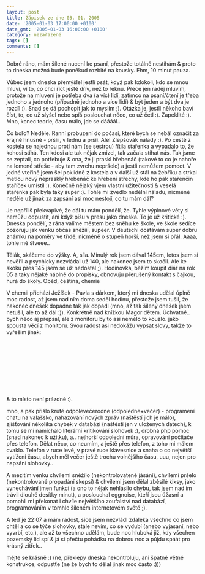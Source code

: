 ```yaml
---
layout: post
title: Zápisek ze dne 03. 01. 2005
date: '2005-01-03 17:00:00 +0100'
date_gmt: '2005-01-03 16:00:00 +0100'
category: nezařazené
tags: []
comments: []
---
```

<p>Dobré ráno, mám šílené nucení ke psaní, přestože totálně nestíhám &amp; proto to dneska možná  bude poněkud rozbité na kousky. Ehm, 10 minut pauza.</p>
<p>Vůbec jsem dneska přemýšlel jestli psát, když pak kdokoli, kdo se mnou mluví, ví to, co chci říct  ještě dřív, než to řeknu. Přece jen raděj mluvím, protože na mluvení je potřeba dva (a víc) lidí,  zatímco na psaní/čtení je třeba jednoho a jednoho (případně jednoho a více lidí) &amp; být jeden  a být dva je rozdíl :). Snad se dá pochopit jak to myslím ;). Otázka je, jestli někoho baví  číst, to, co už slyšel nebo spíš poslouchat něco, co už četl :). Zapeklité :). Mno, konec teorie,  času málo, jde se dáááál..</p>
<p>Čo boľo? Neděle. Ranní probuzení do počasí, které bych se nebál označit za krajně hnusné -   pršííí, v lednu a pršíí. Ale! Zlepšovák nálady :). Po cestě z kostela se najednou proti nám (se sestrou)  řítila stařenka a vypadalo to, že kohosi stíhá. Ten kdosi ale tak nějak zmizel, tak začala stíhat  nás. Tak jsme se zeptali, co potřebuje &amp; ona, že ji praskl hřebenáč (takové to co je nahoře na lomené  střeše - aby tam zvrchu nepršelo) a jestli nemůžem pomoct. V jedné vteřině jsem šel poklidně z kostela  a v další už stál na žebříku a strkal metlou nový neprasklý hřebenáč ke hřebeni střechy, kde ho pak  stařenčin staříček umístil :). Konečně nějaký vjem vlastní užitečnosti &amp; veselá stařenka pak byla  taky super :). Tohle mi zvedlo nedělní náladu, nicméně neděle už jinak za zapsání asi moc nestojí,  co tu mám dál?</p>
<p>Je nepříliš překvapivé, že dál tu mám pondělí, že. Tyhle výplnové věty si nemůžu odpustit, ani když  píšu v presu jako dneska. To je už kritické :). Dneska pondělí, z rána valíme městem bez sněhu  ke škole, ve škole sedíce pozoruju jak venku občas sněžííí, supeer. V deutschi dostávám super dobru  známku na poměry ve třídě, nicméně o stupeň horší, než jsem si přál. Aaaa, tohle mě štveee..</p>
<p>Tělák, skáčeme do výšky. A, síla. Minulý rok jsem dával 145cm, letos jsem si nevěřil a psychicky  nezvládal už 140, ale nakonec jsem to skočil. Ale ke skoku přes 145 jsem se už nedostal ;). Hodinovka,  běžím koupit diář na rok 05 a taky nějaké náplně do propisky, obnovuju přerušený kontakt s čajkou,  hurá do školy. Oběd, čeština, chemie</p>
<p>V chemii přichází Ježíšek - Pavla s dárkem, který mi dneska udělal úplně moc radost, až jsem nad ním doma   seděl hodinu, přestože jsem tušil, že nakonec dnešek dopadne tak jak dopadl (mno, až tak šílený dnešek jsem  netušil, ale to až dál :)). Konkrétně nad knížkou Magor dětem. Úchvatné.. bych něco aj přepsal, ale z monitoru  by to asi nemělo to kouzlo. jako spousta věcí z monitoru. Svou radost asi nedokážu vypsat slovy, takže  to vyřeším jinak:</p>
<p>&nbsp;<br>&nbsp;<br></p>
<p>&nbsp;<br>&nbsp;<br></p>
<p>&nbsp;<br>&nbsp;<br></p>
<p>&amp; to místo není prázdné :).</p>
<p>mno, a pak přišlo kruté odpolevečerodne (odpoledne+večer) - programení chatu na valašsko, nahazování nových zpráv  (naštěstí jich je málo), zjišťování několika chybek v databázi (naštěstí jen v uložených datech),  k tomu se mi namíchalo literární kritikování slohovek :), drobná php pomoc (snad nakonec k užitku),  a.. nejhorší odpolední můra, opravování počítače přes telefon. Dělat něco, co neumím, a ještě přes telefon,  z toho mi málem cvaklo. Telefon v ruce levé, v pravé ruce klávesnice a snaha o co největší vytížení  času, abych měl večer ještě trochu volnějšího času, uuu, nejen pro napsání slohovky..</p>
<p>A mezitím venku chvílemi sněžilo (nekontrolovatené jásání), chvílemi pršelo (nekontrolované propadání skepsi)  &amp; chvílemi jsem dělal zběsilé kiksy, jako vynechávání jmen funkcí (a ono to nějak nehlásilo chybu, tak jsem  nad ím trávil dlouhé desítky minut), a poslouchal eggnoise, kteří jsou úžasní a pomohli mi překonat i chvíle  největšího zoufalství nad databází, programováním v tomhle šíleném internetovém světě ;).</p>
<p>A teď je 22:07 a mám radost, sice jsem nezvládl zdaleka všechno co jsem chtěl a co se týče slohovky, stále  nevím, co se vydubí (anebo vyjasaní, nebo vyvrbí, etc.), ale až to všechno udělám, bude noc hluboká již,  kdy všechen pozemský lid spí &amp; já si přečtu pohádku na dobrou noc a půjdu spáát pro krásný zítřek..</p>
<p>mějte se krásně :) (ne, překlepy dneska nekontroluju, ani špatné větné konstrukce, odpustťe (ne že bych  to dělal jinak moc často :)))</p>
